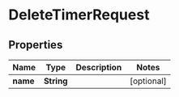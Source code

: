 

# DeleteTimerRequest


## Properties

| Name | Type | Description | Notes |
|------------ | ------------- | ------------- | -------------|
|**name** | **String** |  |  [optional] |



